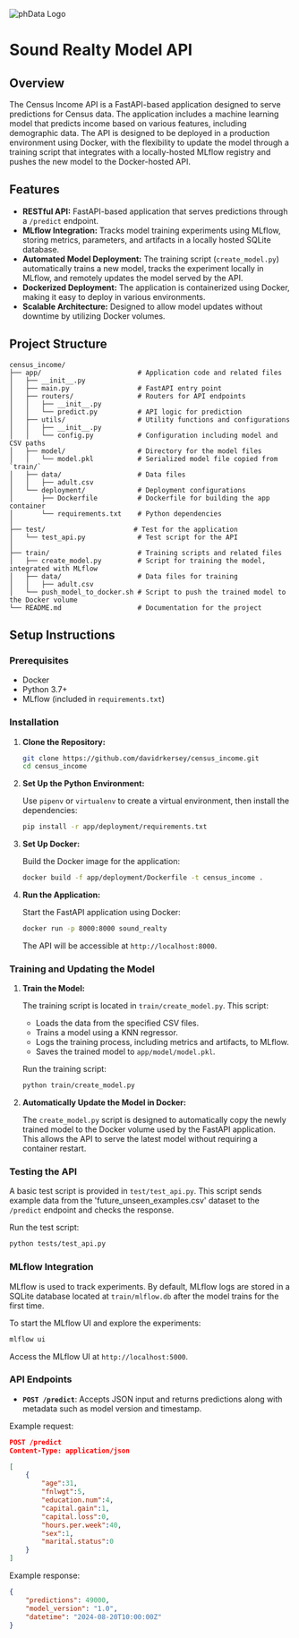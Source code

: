 ![phData Logo](phData.png "phData Logo")

# Sound Realty Model API

## Overview

The Census Income API is a FastAPI-based application designed to serve predictions for Census data. The application includes a machine learning model that predicts income based on various features, including demographic data. The API is designed to be deployed in a production environment using Docker, with the flexibility to update the model through a training script that integrates with a locally-hosted MLflow registry and pushes the new model to the Docker-hosted API.

## Features

- **RESTful API:** FastAPI-based application that serves predictions through a `/predict` endpoint.
- **MLflow Integration:** Tracks model training experiments using MLflow, storing metrics, parameters, and artifacts in a locally hosted SQLite database.
- **Automated Model Deployment:** The training script (`create_model.py`) automatically trains a new model, tracks the experiment locally in MLflow, and remotely updates the model served by the API.
- **Dockerized Deployment:** The application is containerized using Docker, making it easy to deploy in various environments.
- **Scalable Architecture:** Designed to allow model updates without downtime by utilizing Docker volumes.

## Project Structure

```
census_income/
├── app/                        # Application code and related files
│   ├── __init__.py
│   ├── main.py                 # FastAPI entry point
│   ├── routers/                # Routers for API endpoints
│   │   ├── __init__.py
│   │   └── predict.py          # API logic for prediction
│   ├── utils/                  # Utility functions and configurations
│   │   ├── __init__.py
│   │   └── config.py           # Configuration including model and CSV paths
│   ├── model/                  # Directory for the model files
│   │   └── model.pkl           # Serialized model file copied from `train/`
│   ├── data/                   # Data files
│   │   ├── adult.csv
│   └── deployment/             # Deployment configurations
│       ├── Dockerfile          # Dockerfile for building the app container
│       └── requirements.txt    # Python dependencies
│
├── test/                      # Test for the application
│   └── test_api.py             # Test script for the API
│
├── train/                      # Training scripts and related files
│   ├── create_model.py         # Script for training the model, integrated with MLflow
│   ├── data/                   # Data files for training
│   │   ├── adult.csv
│   └── push_model_to_docker.sh # Script to push the trained model to the Docker volume
└── README.md                   # Documentation for the project
```

## Setup Instructions

### Prerequisites

- Docker
- Python 3.7+
- MLflow (included in `requirements.txt`)

### Installation

1. **Clone the Repository:**

   ```bash
   git clone https://github.com/davidrkersey/census_income.git
   cd census_income
   ```

2. **Set Up the Python Environment:**

   Use `pipenv` or `virtualenv` to create a virtual environment, then install the dependencies:

   ```bash
   pip install -r app/deployment/requirements.txt
   ```

3. **Set Up Docker:**

   Build the Docker image for the application:

   ```bash
   docker build -f app/deployment/Dockerfile -t census_income .
   ```

4. **Run the Application:**

   Start the FastAPI application using Docker:

   ```bash
   docker run -p 8000:8000 sound_realty
   ```

   The API will be accessible at `http://localhost:8000`.

### Training and Updating the Model

1. **Train the Model:**

   The training script is located in `train/create_model.py`. This script:

   - Loads the data from the specified CSV files.
   - Trains a model using a KNN regressor.
   - Logs the training process, including metrics and artifacts, to MLflow.
   - Saves the trained model to `app/model/model.pkl`.

   Run the training script:

   ```bash
   python train/create_model.py
   ```

2. **Automatically Update the Model in Docker:**

   The `create_model.py` script is designed to automatically copy the newly trained model to the Docker volume used by the FastAPI application. This allows the API to serve the latest model without requiring a container restart.

### Testing the API

A basic test script is provided in `test/test_api.py`. This script sends example data from the 'future_unseen_examples.csv' dataset to the `/predict` endpoint and checks the response.

Run the test script:

```bash
python tests/test_api.py
```

### MLflow Integration

MLflow is used to track experiments. By default, MLflow logs are stored in a SQLite database located at `train/mlflow.db` after the model trains for the first time.

To start the MLflow UI and explore the experiments:

```bash
mlflow ui
```

Access the MLflow UI at `http://localhost:5000`.

### API Endpoints

- **`POST /predict`**: Accepts JSON input and returns predictions along with metadata such as model version and timestamp.

Example request:

```json
POST /predict
Content-Type: application/json

[
    {
        "age":31, 
        "fnlwgt":5, 
        "education.num":4, 
        "capital.gain":1, 
        "capital.loss":0, 
        "hours.per.week":40, 
        "sex":1, 
        "marital.status":0
    }
]
```

Example response:

```json
{
    "predictions": 49000,
    "model_version": "1.0",
    "datetime": "2024-08-20T10:00:00Z"
}
```